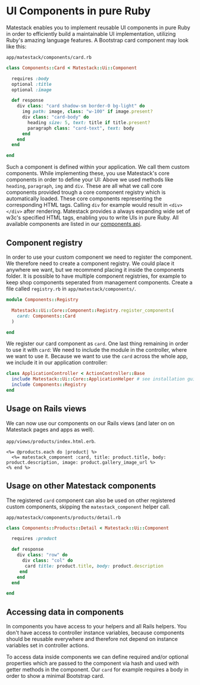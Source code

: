 # UI Components in pure Ruby

Matestack enables you to implement reusable UI components in pure Ruby in order to efficiently build a maintainable UI implementation, utilizing Ruby's amazing language features. A Bootstrap card component may look like this:

`app/matestack/components/card.rb`

```ruby
class Components::Card < Matestack::Ui::Component

  requires :body
  optional :title
  optional :image

  def response
    div class: "card shadow-sm border-0 bg-light" do
      img path: image, class: "w-100" if image.present?
      div class: "card-body" do
        heading size: 5, text: title if title.present?
        paragraph class: "card-text", text: body
      end
    end
  end

end
```

Such a component is defined within your application. We call them custom components. While implementing these, you use Matestack's core components in order to define your UI: Above we used methods like `heading`, `paragraph`, `img` and `div`. These are all what we call core components provided trough a core component registry which is automatically loaded. These core components representing the corresponding HTML tags. Calling `div` for example would result in `<div></div>` after rendering. Matestack provides a always expanding wide set of w3c's specified HTML tags, enabling you to write UIs in pure Ruby. All available components are listed in our [components api](../api/100-components/).

## Component registry

In order to use your custom component we need to register the component. We therefore need to create a component registry. We could place it anywhere we want, but we recommend placing it inside the components folder. It is possible to have multiple component registries, for example to keep shop components seperated from management components. Create a file called `registry.rb` in `app/matestack/components/`.

```ruby
module Components::Registry

  Matestack::Ui::Core::Component::Registry.register_components(
    card: Components::Card
  )

end
```

We register our card component as `card`. One last thing remaining in order to use it with `card`: We need to include the module in the controller, where we want to use it. Because we want to use the `card` across the whole app, we include it in our application controller:

```ruby
class ApplicationController < ActionController::Base
  include Matestack::Ui::Core::ApplicationHelper # see installation guide for details
  include Components::Registry
end
```

## Usage on Rails views

We can now use our components on our Rails views \(and later on on Matestack pages and apps as well\).

`app/views/products/index.html.erb`.

```markup
<%= @products.each do |product| %>
  <%= matestack_component :card, title: product.title, body: product.description, image: product.gallery_image_url %>
<% end %>
```

## Usage on other Matestack components

The registered `card` component can also be used on other registered custom components, skipping the `matestack_component` helper call.

`app/matestack/components/products/detail.rb`

```ruby
class Components::Products::Detail < Matestack::Ui::Component

  requires :product

  def response
    div class: "row" do
      div class: "col" do
       card title: product.title, body: product.description
     end
    end
  end

end
```

## Accessing data in components

In components you have access to your helpers and all Rails helpers. You don't have access to controller instance variables, because components should be reusable everywhere and therefore not depend on instance variables set in controller actions.

To access data inside components we can define required and/or optional properties which are passed to the component via hash and used with getter methods in the component. Our `card` for example requires a body in order to show a minimal Bootstrap card.

